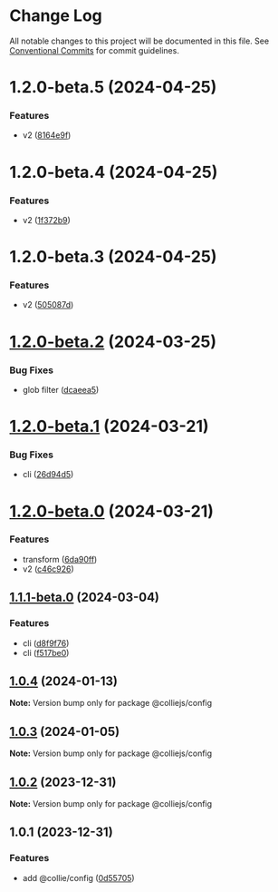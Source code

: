 # Change Log

All notable changes to this project will be documented in this file. See [Conventional Commits](https://conventionalcommits.org) for commit guidelines.

# 1.2.0-beta.5 (2024-04-25)

### Features

- v2 ([8164e9f](https://github.com/colliejs/colliejs/commit/8164e9fcaba5bb8786fb9172e4f9e7a8178ba2f6))

# 1.2.0-beta.4 (2024-04-25)

### Features

- v2 ([1f372b9](https://github.com/colliejs/colliejs/commit/1f372b9b9c55a33893a0743aef1e4c24488657aa))

# 1.2.0-beta.3 (2024-04-25)

### Features

- v2 ([505087d](https://github.com/colliejs/colliejs/commit/505087da313647eab7bafe72b571c5d6f0df34e1))

# [1.2.0-beta.2](https://github.com/colliejs/colliejs/compare/@colliejs/config@1.2.0-beta.1...@colliejs/config@1.2.0-beta.2) (2024-03-25)

### Bug Fixes

- glob filter ([dcaeea5](https://github.com/colliejs/colliejs/commit/dcaeea5e9d25b7a97278f3e735df0aa417d2991e))

# [1.2.0-beta.1](https://github.com/colliejs/colliejs/compare/@colliejs/config@1.2.0-beta.0...@colliejs/config@1.2.0-beta.1) (2024-03-21)

### Bug Fixes

- cli ([26d94d5](https://github.com/colliejs/colliejs/commit/26d94d5f097fc019696f26675f43c993d3457170))

# [1.2.0-beta.0](https://github.com/colliejs/colliejs/compare/@colliejs/config@1.1.1-beta.0...@colliejs/config@1.2.0-beta.0) (2024-03-21)

### Features

- transform ([6da90ff](https://github.com/colliejs/colliejs/commit/6da90ffbb670ce63283e057271043c9acd680f7b))
- v2 ([c46c926](https://github.com/colliejs/colliejs/commit/c46c92691f6b4a46c10274d400c061990a5475a9))

## [1.1.1-beta.0](https://github.com/colliejs/colliejs/compare/@colliejs/config@1.0.4...@colliejs/config@1.1.1-beta.0) (2024-03-04)

### Features

- cli ([d8f9f76](https://github.com/colliejs/colliejs/commit/d8f9f76d9c0c62710efef9d15cf17ac010f0410b))
- cli ([f517be0](https://github.com/colliejs/colliejs/commit/f517be0075bb9c8ec8381877cabe7b3e4e87cce6))

## [1.0.4](https://github.com/colliejs/colliejs/compare/@colliejs/config@1.0.3...@colliejs/config@1.0.4) (2024-01-13)

**Note:** Version bump only for package @colliejs/config

## [1.0.3](https://github.com/colliejs/colliejs/compare/@colliejs/config@1.0.2...@colliejs/config@1.0.3) (2024-01-05)

**Note:** Version bump only for package @colliejs/config

## [1.0.2](https://github.com/colliejs/colliejs/compare/@colliejs/config@1.0.1...@colliejs/config@1.0.2) (2023-12-31)

**Note:** Version bump only for package @colliejs/config

## 1.0.1 (2023-12-31)

### Features

- add @collie/config ([0d55705](https://github.com/colliejs/colliejs/commit/0d557053167164c4481fd576ab585bc68de29cab))
